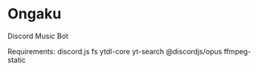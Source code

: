 # Ongaku
Discord Music Bot

Requirements:
discord.js
fs
ytdl-core
yt-search
@discordjs/opus
ffmpeg-static
